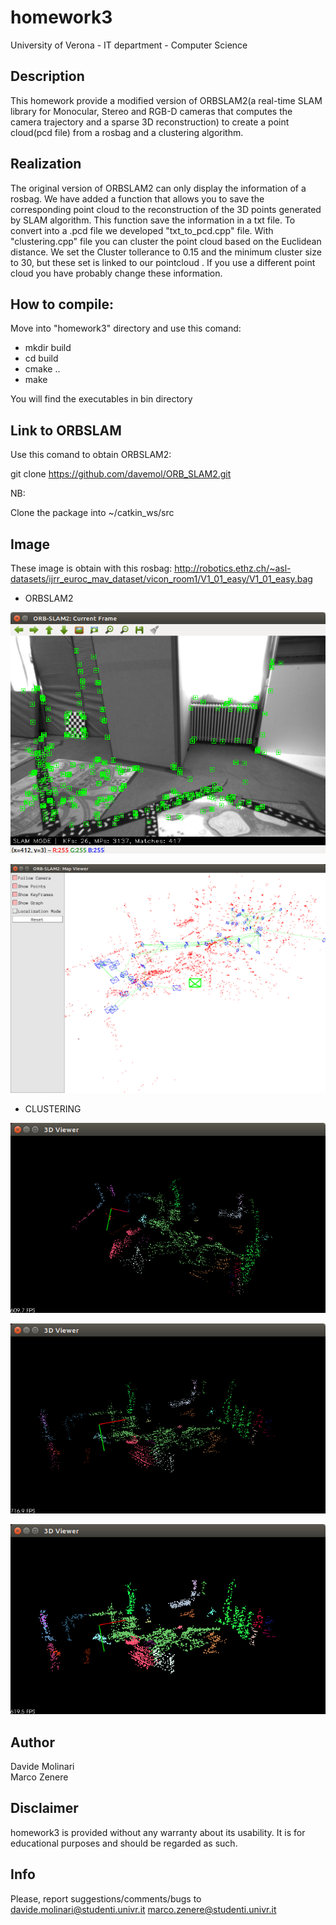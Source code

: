 # homework3

University of Verona - IT department - Computer Science

## Description
This homework provide a modified version of ORBSLAM2(a real-time SLAM library for Monocular, Stereo and RGB-D cameras that computes the camera trajectory and a sparse 3D reconstruction) to create a point cloud(pcd file) from a rosbag and a clustering algorithm.

## Realization

The original version of ORBSLAM2 can only display the information of a rosbag. We have added a function that allows you to save the corresponding point cloud to the reconstruction of the 3D points generated by SLAM algorithm. This function save the information in a txt file. To convert into a .pcd file we developed "txt_to_pcd.cpp" file. With "clustering.cpp" file you can cluster the point cloud based on the Euclidean distance. We set the Cluster tollerance to 0.15 and the minimum cluster size to 30, but these set is linked to our pointcloud . If you use a different point cloud you have probably change these information.

## How to compile:

Move into "homework3" directory and use this comand:

* mkdir build 
* cd build
* cmake ..
* make

You will find the executables in bin directory

## Link to ORBSLAM

Use this comand to obtain ORBSLAM2:

git clone https://github.com/davemol/ORB_SLAM2.git

NB:

Clone the package into ~/catkin_ws/src

## Image

These image is obtain with this rosbag:
http://robotics.ethz.ch/~asl-datasets/ijrr_euroc_mav_dataset/vicon_room1/V1_01_easy/V1_01_easy.bag

* ORBSLAM2

![ORBSLAM_Image](image/orb_slam1.png)

![ORBSLAM_Image](image/orb_slam2.png)


* CLUSTERING

![clustering_image](image/clust1.png)

![clustering_image](image/clust2.png)

![clustering_image](image/clust3.png)

## Author

Davide Molinari<br>
Marco Zenere<br>

## Disclaimer

homework3 is provided without any warranty about its usability. It is for educational purposes and should be regarded as such.

## Info

Please, report suggestions/comments/bugs to<br>
davide.molinari@studenti.univr.it
marco.zenere@studenti.univr.it



